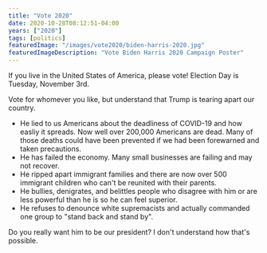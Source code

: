 ```yaml
---
title: "Vote 2020"
date: 2020-10-28T08:12:51-04:00
years: ["2020"]
tags: [politics]
featuredImage: "/images/vote2020/biden-harris-2020.jpg"
featuredImageDescription: "Vote Biden Harris 2020 Campaign Poster"
---
```

If you live in the United States of America, please vote! Election Day is Tuesday, November 3rd.
<!--more-->

Vote for whomever you like, but understand that Trump is tearing apart our country.

- He lied to us Americans about the deadliness of COVID-19 and how easliy it spreads. Now well over 200,000 Americans are dead. Many of those deaths could have been prevented if we had been forewarned and taken precautions.
- He has failed the economy. Many small businesses are failing and may not recover.
- He ripped apart immigrant families and there are now over 500 immigrant children who can't be reunited with their parents.
- He bullies, denigrates, and belittles people who disagree with him or are less powerful than he is so he can feel superior.
- He refuses to denounce white supremacists and actually commanded one group to "stand back and stand by".

Do you really want him to be our president? I don't understand how that's possible.
